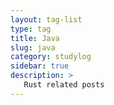 ```yaml
---
layout: tag-list
type: tag
title: Java
slug: java
category: studylog
sidebar: true
description: >
   Rust related posts
---
```

